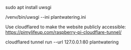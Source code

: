 sudo apt install uwsgi

/venv/bin/uwsgi --ini plantwatering.ini

Use cloudflared to make the website publicly accessible: https://pimylifeup.com/raspberry-pi-cloudflare-tunnel/

cloudflared tunnel run --url 127.0.0.1:80 plantwatering